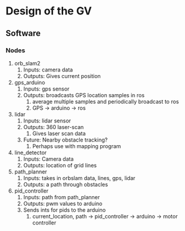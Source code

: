 # Design of the GV
## Software
### Nodes
1. orb_slam2
    1. Inputs: camera data
    2. Outputs: Gives current position
2. gps_arduino
    1. Inputs: gps sensor
    2. Outputs: broadcasts GPS location samples in ros
        1. average multiple samples and periodically broadcast to ros
        2. GPS -> arduino -> ros
3. lidar
    1. Inputs: lidar sensor
    2. Outputs: 360 laser-scan
        1. Gives laser scan data
    3. Future: Nearby obstacle tracking?
        1. Perhaps use with mapping program
4. line_detector
    1. Inputs: Camera data
    2. Outputs: location of grid lines
5. path_planner
    1. Inputs: takes in orbslam data, lines, gps, lidar
    2. Outputs: a path through obstacles
6. pid_controller
    1. Inputs: path from path_planner
    2. Outputs: pwm values to arduino
    3. Sends ints for pids to the arduino
        1. current_location, path -> pid_controller -> arduino -> motor controller
